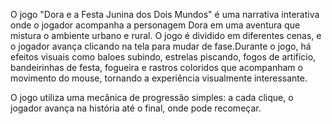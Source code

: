 O jogo "Dora e a Festa Junina dos Dois Mundos" é uma narrativa interativa onde o jogador acompanha a personagem Dora em uma aventura que mistura o ambiente urbano e rural. O jogo é dividido em diferentes cenas, e o jogador avança clicando na tela para mudar de fase.Durante o jogo, há efeitos visuais como baloes subindo, estrelas piscando, fogos de artifício, bandeirinhas de festa, fogueira e rastros coloridos que acompanham o movimento do mouse, tornando a experiência visualmente interessante.

O jogo utiliza uma mecânica de progressão simples: a cada clique, o jogador avança na história até o final, onde pode recomeçar.
